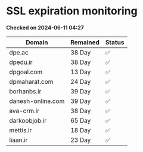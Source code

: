 # SSL expiration monitoring

**Checked on 2024-06-11 04:27**

| Domain | Remained | Status       |
|--------|----------|--------------|
| dpe.ac     | 38 Day   | ✅ |
| dpedu.ir     | 38 Day   | ✅ |
| dpgoal.com     | 13 Day   | ✅ |
| dpmaharat.com     | 24 Day   | ✅ |
| borhanbs.ir     | 39 Day   | ✅ |
| danesh-online.com     | 39 Day   | ✅ |
| ava-crm.ir     | 38 Day   | ✅ |
| darkoobjob.ir     | 65 Day   | ✅ |
| mettis.ir     | 18 Day   | ✅ |
| liaan.ir     | 23 Day   | ✅ |
